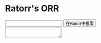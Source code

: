 # Ratorr's ORR
<input id="search_input"/>
<button onclick="about()">在Ratorr中搜索</button><br/>
<textarea id="result" width="300" height="400"></textarea>
<script>
  var lib={"orr":"神奇的东西..."};
  function about(){
    document.getElementById("result").innerHTML=lib[document.getElementById("search_input").value];
  }
</script>
